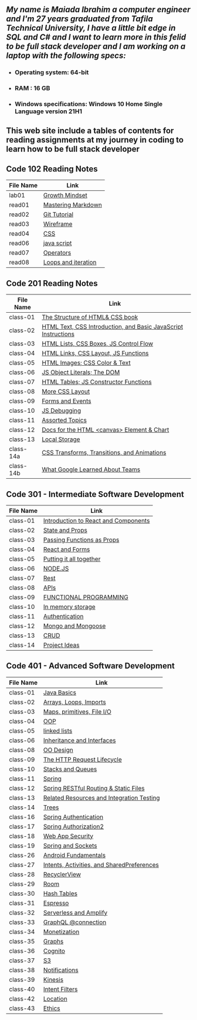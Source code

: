 ##  *My name is Maiada Ibrahim a computer engineer and I'm 27 years graduated from Tafila Technical University, I have a little bit edge in SQL and C# and I want to learn more in this felid to be full stack developer and I am working on a laptop with the following specs:*

* ### Operating system: 64-bit

* ### RAM : 16 GB

* ### Windows specifications: Windows 10 Home Single Language version 21H1 


## This web site include a tables of contents for reading assignments at  my journey in coding to learn how to be full stack developer



## Code 102 Reading Notes

|File Name|Link                                       |        
|------------------  | -------------------------------|
|lab01|[Growth Mindset](https://maiada-ibrahim.github.io/reading-notes/102/lab01)|
|read01  |[Mastering Markdown ](https://maiada-ibrahim.github.io/reading-notes/102/read01)| 
|read02|[Git Tutorial](https://maiada-ibrahim.github.io/reading-notes/102/read02)|
|read03|[Wireframe](https://maiada-ibrahim.github.io/reading-notes/102/read03)|
|read04|[CSS](https://maiada-ibrahim.github.io/reading-notes/102/read04)|
|read06|[java script](https://maiada-ibrahim.github.io/reading-notes/102/read06)|
|read07|[Operators](https://maiada-ibrahim.github.io/reading-notes/102/read07)|
|read08|[Loops and iteration](https://maiada-ibrahim.github.io/reading-notes/102/read08)|




## Code 201 Reading Notes

|File Name|Link                                       |        
|------------------  | -------------------------------|
|class-01|[The Structure of HTML& CSS book](https://maiada-ibrahim.github.io/reading-notes/201/class-01)|
|class-02|[ HTML Text, CSS Introduction, and Basic JavaScript Instructions](https://maiada-ibrahim.github.io/reading-notes/201/class-02)|
|class-03|[HTML Lists, CSS Boxes, JS Control Flow](https://maiada-ibrahim.github.io/reading-notes/201/class-03)                                |
|class-04|[HTML Links, CSS Layout, JS Functions](https://maiada-ibrahim.github.io/reading-notes/201/class-04)                                |
|class-05|[HTML Images; CSS Color & Text](https://maiada-ibrahim.github.io/reading-notes/201/class-05)                                |
|class-06|[JS Object Literals; The DOM](https://maiada-ibrahim.github.io/reading-notes/201/class-06)                                |
|class-07|[HTML Tables; JS Constructor Functions](https://maiada-ibrahim.github.io/reading-notes/201/class-07)                                |
|class-08|[More CSS Layout](https://maiada-ibrahim.github.io/reading-notes/201/class-08)                                |
|class-09|[Forms and Events](https://maiada-ibrahim.github.io/reading-notes/201/class-09)                                |
|class-10|[JS Debugging](https://maiada-ibrahim.github.io/reading-notes/201/class-010)                                |
|class-11|[Assorted Topics](https://maiada-ibrahim.github.io/reading-notes/201/class-011)                                |
|class-12|[Docs for the HTML \<canvas> Element & Chart](https://maiada-ibrahim.github.io/reading-notes/201/class-012)                                |
|class-13|[Local Storage](https://maiada-ibrahim.github.io/reading-notes/201/class-13)                                |
|class-14a|[CSS Transforms, Transitions, and Animations](https://maiada-ibrahim.github.io/reading-notes/201/class-14a)                                |
|class-14b|[What Google Learned About Teams](https://maiada-ibrahim.github.io/reading-notes/201/class-14b) 










## Code 301 - Intermediate Software Development

|File Name           |Link                                       |        
|------------------  | -------------------------------           |
|class-01|[Introduction to React and Components](https://maiada-ibrahim.github.io/reading-notes/301/class-01)|
|class-02|[ State and Props](https://maiada-ibrahim.github.io/reading-notes/301/class-02)                                |
|class-03|[Passing Functions as Props](https://maiada-ibrahim.github.io/reading-notes/301/class-03)|
|class-04|[React and Forms](https://maiada-ibrahim.github.io/reading-notes/301/class-04)|
|class-05|[Putting it all together](https://maiada-ibrahim.github.io/reading-notes/301/class-05)|
|class-06|[NODE.JS](https://maiada-ibrahim.github.io/reading-notes/301/class-06)|
|class-07|[Rest](https://maiada-ibrahim.github.io/reading-notes/301/class-07)|
|class-08|[APIs](https://maiada-ibrahim.github.io/reading-notes/301/class-08)|
|class-09|[FUNCTIONAL PROGRAMMING](https://maiada-ibrahim.github.io/reading-notes/301/class-09)|
|class-10|[In memory storage](https://maiada-ibrahim.github.io/reading-notes/301/class-10)|
|class-11|[ Authentication](https://maiada-ibrahim.github.io/reading-notes/301/class-11)|
|class-12|[ Mongo and Mongoose](https://maiada-ibrahim.github.io/reading-notes/301/class-12)|
|class-13|[ CRUD](https://maiada-ibrahim.github.io/reading-notes/301/class-13)|
|class-14|[ Project Ideas](https://maiada-ibrahim.github.io/reading-notes/301/class-14)|




## Code 401 - Advanced Software Development



|File Name           |Link                                       |        
|------------------  | -------------------------------           |
|class-01|[Java Basics](https://maiada-ibrahim.github.io/reading-notes/401/class-01)|
|class-02|[Arrays, Loops, Imports](https://maiada-ibrahim.github.io/reading-notes/401/class-02)|
|class-03|[Maps, primitives, File I/O](https://maiada-ibrahim.github.io/reading-notes/401/class-03)|
|class-04|[OOP](https://maiada-ibrahim.github.io/reading-notes/401/class-04)|
|class-05|[ linked lists](https://maiada-ibrahim.github.io/reading-notes/401/class-05)|
|class-06|[Inheritance and Interfaces](https://maiada-ibrahim.github.io/reading-notes/401/class-06)|
|class-08|[OO Design](https://maiada-ibrahim.github.io/reading-notes/401/class-08)|
|class-09|[ The HTTP Request Lifecycle](https://maiada-ibrahim.github.io/reading-notes/401/class-09)|
|class-10|[ Stacks and Queues](https://maiada-ibrahim.github.io/reading-notes/401/class-10)|
|class-11|[ Spring](https://maiada-ibrahim.github.io/reading-notes/401/class-11)|
|class-12|[ Spring RESTful Routing & Static Files](https://maiada-ibrahim.github.io/reading-notes/401/class-12)|
|class-13|[Related Resources and Integration Testing](https://maiada-ibrahim.github.io/reading-notes/401/class-13)|
|class-14|[Trees](https://maiada-ibrahim.github.io/reading-notes/401/class-141)|
|class-16|[Spring Authentication](https://maiada-ibrahim.github.io/reading-notes/401/class-16)|
|class-17|[Spring Authorization2](https://maiada-ibrahim.github.io/reading-notes/401/class-17)|
|class-18|[Web App Security](https://maiada-ibrahim.github.io/reading-notes/401/class-181)|
|class-19|[ Spring and Sockets](https://maiada-ibrahim.github.io/reading-notes/401/class-19)|
|class-26|[ Android Fundamentals](https://maiada-ibrahim.github.io/reading-notes/401/class-26)|
|class-27|[Intents, Activities, and SharedPreferences](https://maiada-ibrahim.github.io/reading-notes/401/class-27)|
|class-28|[RecyclerView](https://maiada-ibrahim.github.io/reading-notes/401/class-28)|
|class-29|[Room](https://maiada-ibrahim.github.io/reading-notes/401/class-29)|
|class-30|[Hash Tables](https://maiada-ibrahim.github.io/reading-notes/401/class-30)|
|class-31|[Espresso](https://maiada-ibrahim.github.io/reading-notes/401/class-31)|
|class-32|[Serverless and Amplify](https://maiada-ibrahim.github.io/reading-notes/401/class-32)|
|class-33|[GraphQL @connection](https://maiada-ibrahim.github.io/reading-notes/401/class-33)|
|class-34|[Monetization](https://maiada-ibrahim.github.io/reading-notes/401/class-34)|
|class-35|[Graphs](https://maiada-ibrahim.github.io/reading-notes/401/class-35)|
|class-36|[Cognito](https://maiada-ibrahim.github.io/reading-notes/401/class-36)|
|class-37|[S3](https://maiada-ibrahim.github.io/reading-notes/401/class-37)|
|class-38|[Notifications](https://maiada-ibrahim.github.io/reading-notes/401/class-38)|
|class-39|[Kinesis](https://maiada-ibrahim.github.io/reading-notes/401/class-39)|
|class-40|[Intent Filters](https://maiada-ibrahim.github.io/reading-notes/401/class-40)|
|class-42|[Location](https://maiada-ibrahim.github.io/reading-notes/401/class-42)|
|class-43|[Ethics](https://maiada-ibrahim.github.io/reading-notes/401/class-43)|
